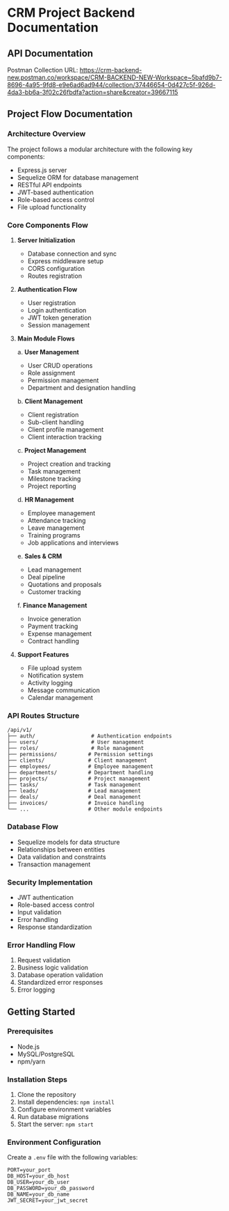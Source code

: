 # CRM Project Backend Documentation

## API Documentation
Postman Collection URL:
https://crm-backend-new.postman.co/workspace/CRM-BACKEND-NEW-Workspace~5bafd9b7-8696-4a95-9fd8-e9e6ad6ad944/collection/37446654-0d427c5f-926d-4da3-bb6a-3f02c26fbdfa?action=share&creator=39667115

## Project Flow Documentation

### Architecture Overview
The project follows a modular architecture with the following key components:
- Express.js server
- Sequelize ORM for database management
- RESTful API endpoints
- JWT-based authentication
- Role-based access control
- File upload functionality

### Core Components Flow

1. **Server Initialization**
   - Database connection and sync
   - Express middleware setup
   - CORS configuration
   - Routes registration

2. **Authentication Flow**
   - User registration
   - Login authentication
   - JWT token generation
   - Session management

3. **Main Module Flows**

   a. **User Management**
   - User CRUD operations
   - Role assignment
   - Permission management
   - Department and designation handling

   b. **Client Management**
   - Client registration
   - Sub-client handling
   - Client profile management
   - Client interaction tracking

   c. **Project Management**
   - Project creation and tracking
   - Task management
   - Milestone tracking
   - Project reporting

   d. **HR Management**
   - Employee management
   - Attendance tracking
   - Leave management
   - Training programs
   - Job applications and interviews

   e. **Sales & CRM**
   - Lead management
   - Deal pipeline
   - Quotations and proposals
   - Customer tracking

   f. **Finance Management**
   - Invoice generation
   - Payment tracking
   - Expense management
   - Contract handling

4. **Support Features**
   - File upload system
   - Notification system
   - Activity logging
   - Message communication
   - Calendar management

### API Routes Structure
```
/api/v1/
├── auth/                  # Authentication endpoints
├── users/                 # User management
├── roles/                 # Role management
├── permissions/          # Permission settings
├── clients/              # Client management
├── employees/            # Employee management
├── departments/          # Department handling
├── projects/             # Project management
├── tasks/                # Task management
├── leads/                # Lead management
├── deals/                # Deal management
├── invoices/             # Invoice handling
└── ...                   # Other module endpoints
```

### Database Flow
- Sequelize models for data structure
- Relationships between entities
- Data validation and constraints
- Transaction management

### Security Implementation
- JWT authentication
- Role-based access control
- Input validation
- Error handling
- Response standardization

### Error Handling Flow
1. Request validation
2. Business logic validation
3. Database operation validation
4. Standardized error responses
5. Error logging

## Getting Started

### Prerequisites
- Node.js
- MySQL/PostgreSQL
- npm/yarn

### Installation Steps
1. Clone the repository
2. Install dependencies: `npm install`
3. Configure environment variables
4. Run database migrations
5. Start the server: `npm start`

### Environment Configuration
Create a `.env` file with the following variables:
```
PORT=your_port
DB_HOST=your_db_host
DB_USER=your_db_user
DB_PASSWORD=your_db_password
DB_NAME=your_db_name
JWT_SECRET=your_jwt_secret
